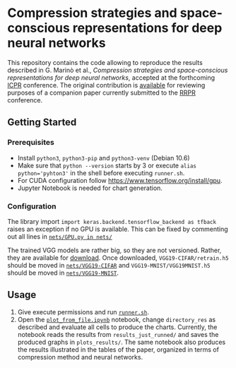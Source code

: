 # Compression strategies and space-conscious representations for deep neural networks
This repository contains the code allowing to reproduce the results described in G. Marinò et al.,
_Compression strategies and space-conscious representations for deep neural networks_, accepted at
the forthcoming [ICPR](https://www.micc.unifi.it/icpr2020/) conference. The original contribution
is [available](ICPR2020_sHAM.pdf) for reviewing purposes of a companion paper currently submitted to
the [RRPR](https://rrpr2020.sciencesconf.org/) conference.


## Getting Started

### Prerequisites

* Install `python3`, `python3-pip` and `python3-venv` (Debian 10.6)
* Make sure that `python --version` starts by 3 or execute `alias python='pyhton3'` in the shell before executing `runner.sh`.
* For CUDA configuration follow https://www.tensorflow.org/install/gpu.
* Jupyter Notebook is needed for chart generation.

<!--
tensorflow-gpu==2.2.0 or tensorflow==2.2.0
numpy==1.18.1
scikit-learn==0.22.1
scipy==1.4.1
numba==0.49.1
joblib==0.14.1
matplotlib==3.1.3
Anaconda installation

Installation
Go to compressionNN_package and install the package with setup.py
-->
### Configuration
The library import `import keras.backend.tensorflow_backend as tfback` raises an exception if no GPU is available.
This can be fixed by commenting out all lines in [`nets/GPU.py in nets/`](nets/GPU.py)

The trained VGG models are rather big, so they are not versioned. Rather, they are available for [download](https://mega.nz/folder/yKgU2CYD#-Kf3FGZinDe5T6HgLOjxnw).
Once downloaded, `VGG19-CIFAR/retrain.h5 ` should be moved in [`nets/VGG19-CIFAR`](nets/VGG19-CIFAR) and `VGG19-MNIST/VGG19MNIST.h5` should be moved in [`nets/VGG19-MNIST`](nets/VGG19-MNIST).


## Usage
1. Give execute permissions and run [`runner.sh`](runner.sh).
2. Open the [`plot_from_file.ipynb`](plot\_from\_file.ipynb) notebook, change `directory_res` as described and evaluate all cells to produce the charts. Currently, the notebook reads the results from `results_just_runned/` and saves the produced graphs in `plots_results/`. The same notebook also produces the results illustrated in the tables of the paper, organized in terms of compression method and neural networks.
